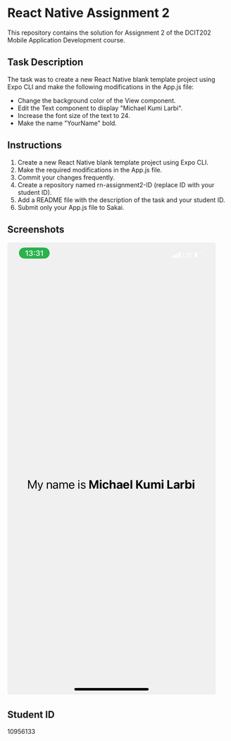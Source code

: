 # React Native Assignment 2

This repository contains the solution for Assignment 2 of the DCIT202 Mobile Application Development course.

## Task Description

The task was to create a new React Native blank template project using Expo CLI and make the following modifications in the App.js file:

- Change the background color of the View component.
- Edit the Text component to display "Michael Kumi Larbi".
- Increase the font size of the text to 24.
- Make the name "YourName" bold.

## Instructions

1. Create a new React Native blank template project using Expo CLI.
2. Make the required modifications in the App.js file.
3. Commit your changes frequently.
4. Create a repository named rn-assignment2-ID (replace ID with your student ID).
5. Add a README file with the description of the task and your student ID.
6. Submit only your App.js file to Sakai.

## Screenshots

![App Screenshot](screenshot/app.jpeg)

## Student ID

10956133
